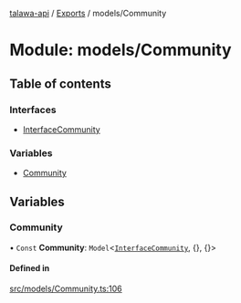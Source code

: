 [talawa-api](../README.md) / [Exports](../modules.md) / models/Community

# Module: models/Community

## Table of contents

### Interfaces

- [InterfaceCommunity](../interfaces/models_Community.InterfaceCommunity.md)

### Variables

- [Community](models_Community.md#community)

## Variables

### Community

• `Const` **Community**: `Model`\<[`InterfaceCommunity`](../interfaces/models_Community.InterfaceCommunity.md), \{\}, \{\}\>

#### Defined in

[src/models/Community.ts:106](https://github.com/PalisadoesFoundation/talawa-api/blob/c766886/src/models/Community.ts#L106)
